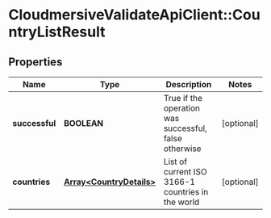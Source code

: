 # CloudmersiveValidateApiClient::CountryListResult

## Properties
Name | Type | Description | Notes
------------ | ------------- | ------------- | -------------
**successful** | **BOOLEAN** | True if the operation was successful, false otherwise | [optional] 
**countries** | [**Array&lt;CountryDetails&gt;**](CountryDetails.md) | List of current ISO 3166-1 countries in the world | [optional] 


